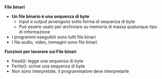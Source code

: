 **File binari**

- **Un file binario è una sequenza di byte**
  - Input e output avvengono sotto forma di sequenza di byte
  - Può essere usato per archiviare su memoria di massa qualunque tipo di informazione
- I programmi eseguibili sono tutti file binari
- I file audio, video, immagini sono file binari



**Funzioni per lavorare sui File binari**

- fread(): legge una sequenza di byte
- Ferite(): scrive una sequenza di byte
- Non sono interpretate, il programmatore deve interpretarle